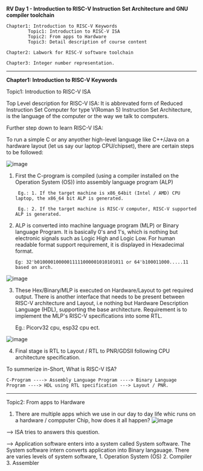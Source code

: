 **RV Day 1 - Introduction to RISC-V Instruction Set Architecture and GNU compiler toolchain**

    Chapter1: Introduction to RISC-V Keywords
            Topic1: Introduction to RISC-V ISA
            Topic2: From apps to Hardware
            Topic3: Detail description of course content

    Chapter2: Labwork for RISC-V software toolchain

    Chapter3: Integer number representation.

---------------------------------------------------------------------------------------------------------------------------------

**Chapter1: Introduction to RISC-V Keywords**

Topic1: Introduction to RISC-V ISA

Top Level description for RISC-V ISA: 
    It is abbrevated form of Reduced Instruction Set Computer for type V(Roman 5) Instruction Set Architecture, is the language of the computer or the way we talk to computers.

Further step down to learn RISC-V ISA: 


To run a simple C or any anyother high-level language like C++/Java on a hardware layout (let us say our laptop CPU/chipset), there are certain steps to be followed:

![image](https://github.com/pavankumarka/RISCV-Hardware_Design_Program_by_VSD/assets/22821014/3bb2fb78-cabc-4329-8e9b-1fc809a84e94)


  1. First the C-program is compiled (using a compiler installed on the Operation System (OS)) into assembly language program (ALP)
  
          Eg.: 1. If the target machine is x86_64bit (Intel / AMD) CPU laptop, the x86_64 bit ALP is generated.

          Eg.: 2. If the target machine is RISC-V computer, RISC-V supported ALP is generated.

  2. ALP is converted into machine language program (MLP) or Binary language Program. It is basically 0's and 1's, which is nothing but electronic signals such as Logic High and Logic Low. For human readable format support requirement, it is displayed in Hexadecimal format.

         Eg: 32'b01000010000011111000001010101011 or 64'b100011000.....11 based on arch.

![image](https://github.com/pavankumarka/RISCV-Hardware_Design_Program_by_VSD/assets/22821014/4a3dfe8f-0009-4a0d-bf61-da1d934849ed)

  3. These Hex/Binary/MLP is executed on Hardware/Layout to get required output. There is another interface that needs to be present between RISC-V architecture and Layout, i.e nothing but Hardware Description Language (HDL), supporting the base architecture. Requirement is to implement the MLP's RISC-V specifications into some RTL.
     
     Eg.: Picorv32 cpu, esp32 cpu ect.

![image](https://github.com/pavankumarka/RISCV-Hardware_Design_Program_by_VSD/assets/22821014/43322629-cd1f-40bd-be50-617e0b7fd761)

  4. Final stage is RTL to Layout / RTL to PNR/GDSII following CPU architecture specification. 


To summerize in-Short, What is RISC-V ISA? 
    
    C-Program ----> Assembly Language Program ----> Binary Language Program ----> HDL using RTL specification ---> Layout / PNR.

-----------------------------------------------------------------------------------------------------------------------------------

Topic2: From apps to Hardware

1. There are multiple apps which we use in our day to day life whic runs on a hardware / compputer Chip, how does it all happen?
![image](https://github.com/pavankumarka/RISCV-Hardware_Design_Program_by_VSD/assets/22821014/fe481684-b10e-4ca7-9dc4-c5133c5bddfb)

--> ISA tries to answers this question. 

--> Application software enters into a system called System software. The System software intern converts application into Binary langauage.
        There are varies levels of system software,
        1. Operation System (OS)
        2. Compiler
        3. Assembler




